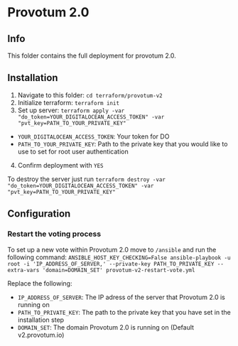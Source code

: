 # Provotum 2.0

## Info

This folder contains the full deployment for provotum 2.0.

## Installation

1. Navigate to this folder: `cd terraform/provotum-v2`
2. Initialize terraform: `terraform init`
3. Set up server: `terraform apply -var "do_token=YOUR_DIGITALOCEAN_ACCESS_TOKEN" -var "pvt_key=PATH_TO_YOUR_PRIVATE_KEY"`
  - `YOUR_DIGITALOCEAN_ACCESS_TOKEN`: Your token for DO
  - `PATH_TO_YOUR_PRIVATE_KEY`: Path to the private key that you would like to use to set for root user authentication
4. Confirm deployment with `YES`

To destroy the server just run `terraform destroy -var "do_token=YOUR_DIGITALOCEAN_ACCESS_TOKEN" -var "pvt_key=PATH_TO_YOUR_PRIVATE_KEY"`

## Configuration

### Restart the voting process

To set up a new vote within Provotum 2.0 move to `/ansible` and run the following command: `ANSIBLE_HOST_KEY_CHECKING=False ansible-playbook -u root -i 'IP_ADDRESS_OF_SERVER,' --private-key PATH_TO_PRIVATE_KEY --extra-vars 'domain=DOMAIN_SET' provotum-v2-restart-vote.yml`

Replace the following:
- `IP_ADDRESS_OF_SERVER`: The IP adress of the server that Provotum 2.0 is running on
- `PATH_TO_PRIVATE_KEY`: The path to the private key that you have set in the installation step
- `DOMAIN_SET`: The domain Provotum 2.0 is running on (Default v2.provotum.io)
